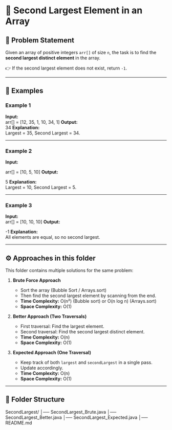 # 🚀 Second Largest Element in an Array

## 📌 Problem Statement
Given an array of positive integers `arr[]` of size `n`, the task is to find the **second largest distinct element** in the array.  

👉 If the second largest element does not exist, return `-1`.

---

## 📝 Examples

### Example 1
**Input:**  
arr[] = [12, 35, 1, 10, 34, 1]
**Output:**  
34
**Explanation:**  
Largest = 35, Second Largest = 34.

---

### Example 2
**Input:**  

arr[] = [10, 5, 10]
**Output:**  

5
**Explanation:**  
Largest = 10, Second Largest = 5.

---

### Example 3
**Input:**  
arr[] = [10, 10, 10]
**Output:**  

-1
**Explanation:**  
All elements are equal, so no second largest.

---

## ⚙️ Approaches in this folder

This folder contains multiple solutions for the same problem:

1. **Brute Force Approach**  
   - Sort the array (Bubble Sort / Arrays.sort)  
   - Then find the second largest element by scanning from the end.  
   - **Time Complexity:** O(n²) (Bubble sort) or O(n log n) (Arrays.sort)  
   - **Space Complexity:** O(1)  

2. **Better Approach (Two Traversals)**  
   - First traversal: Find the largest element.  
   - Second traversal: Find the second largest distinct element.  
   - **Time Complexity:** O(n)  
   - **Space Complexity:** O(1)  

3. **Expected Approach (One Traversal)**  
   - Keep track of both `largest` and `secondLargest` in a single pass.  
   - Update accordingly.  
   - **Time Complexity:** O(n)  
   - **Space Complexity:** O(1)  

---

## 📂 Folder Structure
SecondLargest/
│── SecondLargest_Brute.java
│── SecondLargest_Better.java
│── SecondLargest_Expected.java
│── README.md